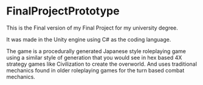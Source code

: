# FinalProjectPrototype

This is the Final version of my Final Project for my university degree.

It was made in the Unity engine using C# as the coding language.

The game is a procedurally generated Japanese style roleplaying game using a similar style of generation that you would see in hex based 4X strategy games like Civilization to create the overworld.  And uses traditional mechanics found in older roleplaying games for the turn based combat mechanics.
